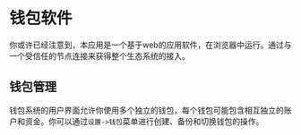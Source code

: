 # 钱包软件

你或许已经注意到，本应用是一个基于web的应用软件，在浏览器中运行。通过与一个受信任的节点连接来获得整个生态系统的接入。

## 钱包管理

钱包系统的用户界面允许你使用多个独立的钱包，每个钱包可能包含相互独立的账户和资金。你可以通过`设置->钱包`菜单进行创建、备份和切换钱包的操作。